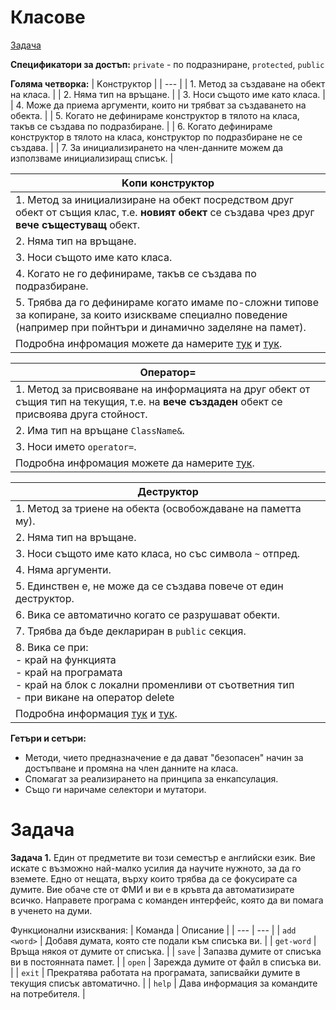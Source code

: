 # Класове

[Задачa](#задачa)

**Спецификатори за достъп:**
`private` - по подразниране, `protected`, `public`

**Голяма четворка:**
| Kонструктор |
| --- |
| 1. Метод за създаване на обект на класа. |
| 2. Няма тип на връщане. |
| 3. Носи същото име като класа. |
| 4. Може да приема аргументи, които ни трябват за създаването на обекта. |
| 5. Когато не дефинираме конструктор в тялото на класа, такъв се създава по подразбиране. |
| 6. Когато дефинираме конструктор в тялото на класа, конструктор по подразбиране не се създава. |
| 7. За инициализирането на член-данните можем да използваме инициализиращ списък. |

| Kопи конструктор |
| --- |
| 1. Метод за инициализиране на обект посредством друг обект от същия клас, т.е. **новият обект** се създава чрез друг **вече същестуващ** обект. |
| 2. Няма тип на връщане. |
| 3. Носи същото име като класа. |
| 4. Когато не го дефинираме, такъв се създава по подразбиране. |
| 5. Трябва да го дефинираме когато имаме по-сложни типове за копиране, за които изискваме специално поведение (например при пойнтъри и динамично заделяне на памет). |
| Подробна инфромация можете да намерите [тук](https://en.cppreference.com/w/cpp/language/copy_constructor) и [тук](https://www.geeksforgeeks.org/copy-constructor-in-cpp/). |

| Oператор= |
| --- |
| 1. Метод за присвояване на информацията на друг обект от същия тип на текущия, т.е. на **вече създаден** обект се присвоява друга стойност. |
| 2. Има тип на връщане `ClassName&`. |
| 3. Носи името `operator=`. |
| Подробна инфромация можете да намерите [тук](https://en.cppreference.com/w/cpp/language/copy_assignment). |

| Деструктор |
| --- |
| 1. Метод за триене на обекта (освобождаване на паметта му). |
| 2. Няма тип на връщане. |
| 3. Носи същото име като класа, но със символа `~` отпред. |
| 4. Няма аргументи. |
| 5. Единствен е, не може да се създава повече от един деструктор. |
| 6. Вика се автоматично когато се разрушават обекти. |
| 7. Трябва да бъде деклариран в `public` секция. |
| 8. Вика се при:<br /> - край на функцията<br /> - край на програмата<br /> - край на блок с локални променливи от съответния тип<br /> - при викане на оператор delete |
| Подробна информация [тук](https://en.cppreference.com/w/cpp/language/destructor) и [тук](https://www.geeksforgeeks.org/destructors-c/). |

**Гетъри и сетъри:**
- Методи, чието предназначение е да дават "безопасен" начин за достъпване и промяна на член данните на класа.
- Спомагат за реализирането на принципа за енкапсулация.
- Също ги наричаме селектори и мутатори.

# Задачa

**Задача 1.** Един от предметите ви този семестър е английски език. Вие искате с възможно най-малко усилия да научите нужното, за да го вземете. Едно от нещата, върху които трябва да се фокусирате са думите. Вие обаче сте от ФМИ и ви е в кръвта да автоматизирате всичко.
Направете програма с команден интерфейс, която да ви помага в ученето на думи.

Функционални изисквания:
| Команда | Описание |
| --- | --- |
| `add <word>` | Добавя думата, която сте подали към списъка ви. |
| `get-word` | Връща някоя от думите от списъка. |
| `save` | Запазва думите от списъка ви в постоянната памет. |
| `open` | Зарежда думите от файл в списъка ви. |
| `exit` | Прекратява работата на програмата, записвайки думите в текущия списък автоматично. |
| `help` | Дава информация за командите на потребителя. |

